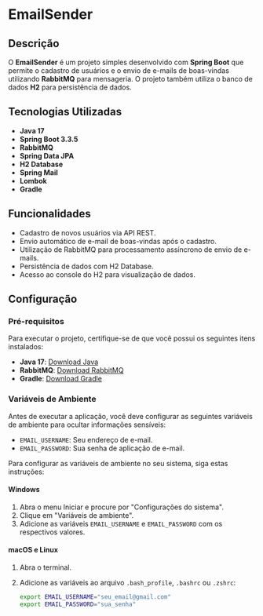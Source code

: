 # EmailSender

## Descrição

O **EmailSender** é um projeto simples desenvolvido com **Spring Boot** que permite o cadastro de usuários e o envio de e-mails de boas-vindas utilizando **RabbitMQ** para mensageria. O projeto também utiliza o banco de dados **H2** para persistência de dados.

## Tecnologias Utilizadas

- **Java 17**
- **Spring Boot 3.3.5**
- **RabbitMQ**
- **Spring Data JPA**
- **H2 Database**
- **Spring Mail**
- **Lombok**
- **Gradle**

## Funcionalidades

- Cadastro de novos usuários via API REST.
- Envio automático de e-mail de boas-vindas após o cadastro.
- Utilização de RabbitMQ para processamento assíncrono de envio de e-mails.
- Persistência de dados com H2 Database.
- Acesso ao console do H2 para visualização de dados.

## Configuração

### Pré-requisitos

Para executar o projeto, certifique-se de que você possui os seguintes itens instalados:

- **Java 17**: [Download Java](https://www.oracle.com/java/technologies/javase/jdk17-archive-downloads.html)
- **RabbitMQ**: [Download RabbitMQ](https://www.rabbitmq.com/download.html)
- **Gradle**: [Download Gradle](https://gradle.org/install/)

### Variáveis de Ambiente

Antes de executar a aplicação, você deve configurar as seguintes variáveis de ambiente para ocultar informações sensíveis:

- `EMAIL_USERNAME`: Seu endereço de e-mail.
- `EMAIL_PASSWORD`: Sua senha de aplicação de e-mail.

Para configurar as variáveis de ambiente no seu sistema, siga estas instruções:

#### Windows

1. Abra o menu Iniciar e procure por "Configurações do sistema".
2. Clique em "Variáveis de ambiente".
3. Adicione as variáveis `EMAIL_USERNAME` e `EMAIL_PASSWORD` com os respectivos valores.

#### macOS e Linux

1. Abra o terminal.
2. Adicione as variáveis ao arquivo `.bash_profile`, `.bashrc` ou `.zshrc`:

   ```bash
   export EMAIL_USERNAME="seu_email@gmail.com"
   export EMAIL_PASSWORD="sua_senha"
